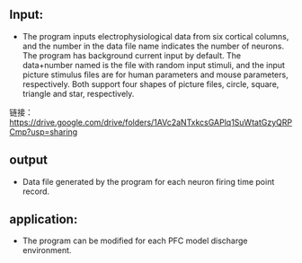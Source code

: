 ## Input:

* The program inputs electrophysiological data from six cortical columns, and the number in the data file name indicates the number of neurons. The program has background current input by default. The data+number named is the file with random input stimuli, and the input picture stimulus files are for human parameters and mouse parameters, respectively. Both support four shapes of picture files, circle, square, triangle and star, respectively.

链接：https://drive.google.com/drive/folders/1AVc2aNTxkcsGAPlq1SuWtatGzyQRPCmp?usp=sharing



## output

* Data file generated by the program for each neuron firing time point record.

## application:

* The program can be modified for each PFC model discharge environment.

